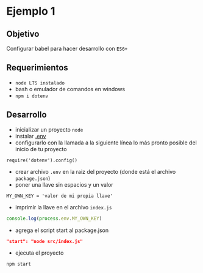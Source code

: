 # Ejemplo 1

## Objetivo
Configurar babel para hacer desarrollo con `ES6+`

## Requerimientos
* `node LTS instalado`
* bash o emulador de comandos en windows
* `npm i dotenv`

## Desarrollo

* inicializar un proyecto `node`
* instalar [.env](https://www.npmjs.com/package/dotenv)
* configurarlo con la llamada a la siguiente línea lo más pronto posible del inicio de tu proyecto
```
require('dotenv').config()
```
* crear archivo `.env` en la raiz del proyecto (donde está el archivo `package.json`)
* poner una llave sin espacios y un valor
```
MY_OWN_KEY = 'valor de mi propia llave'
```
* imprimir la llave en el archivo `index.js`
```js
console.log(process.env.MY_OWN_KEY)
```
* agrega el script start al package.json
```json
"start": "node src/index.js"
```
* ejecuta el proyecto
```sh
npm start
```
